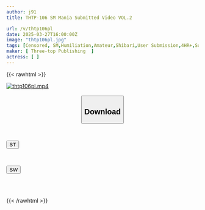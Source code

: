 ```yaml
---
author: j91
title: THTP-106 SM Mania Submitted Video VOL.2

url: /v/thtp106pl
date: 2025-03-27T16:00:00Z
image: "thtp106pl.jpg"
tags: [Censored, SM,Humiliation,Amateur,Shibari,User Submission,4HR+,Submissive Woman	]
maker: [ Three-top Publishing  ]
actress: [ ]
---
```



{{< rawhtml >}}

<div class="video" data-videoid="zX8rb00dLwTY1Z7">
    <a href="javascript:;">
        <img src="/v/thtp106pl/thtp106pl.jpg" width="WIDTH" height="HEIGHT" alt="thtp106pl.mp4" loading="lazy">
    </a>
</div>

<script type="text/javascript" src="https://j91.asia/asset/on-demand-st.js"></script>

<br>
  <link rel="stylesheet" href="https://j91.asia/asset/bs5.css">
  
  <center>
  <button class="btn btn-primary" type="button" data-bs-toggle="collapse" data-bs-target=".multi-collapse" aria-expanded="false" aria-controls="multiCollapseExample1 multiCollapseExample2"><h2>Download</h2></button></center>
</p>
<div class="row">
  <div class="col">
    <div class="collapse multi-collapse" id="multiCollapseExample1">
      <div class="card card-body">
	      	      <br>
<div class="buttons">  
<p><a href="/v/thtp106pl/st.html" target="_blank"><button class="btn-hover color-3"><i class="fa fa-download"></i> ST</button></a></p></div>
    </div>
  </div>
</div>
  <div class="col">
    <div class="collapse multi-collapse" id="multiCollapseExample2">
      <div class="card card-body">
	      <br>
<div class="buttons">
<p><a href="/v/thtp106pl/sw.html" target="_blank"><button class="btn-hover color-2"><i class="fa fa-download"></i> SW</button></a></p></div>
<br><br>
      </div>
    </div>
  </div>
</div>

{{< /rawhtml >}}